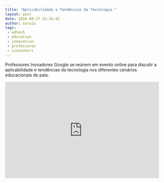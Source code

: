 ```yaml
---
title: "Aplicabilidade e Tendências da Tecnologia "
layout: post
date: 2016-08-27 22:34:42
author: soraia
tags: 
 - edtech 
 - education 
 - innovation
 - professores
 - innovators
---
```


Professores Inovadores Google se reúnem em evento online para discutir a aplicabilidade e tendências da tecnologia nos diferentes cenários educacionais do país.

<iframe 
  width="100%" 
  height="315" 
  src="http://www.youtube.com/embed/zIzkV2xIfZA" 
  frameborder="0" 
  allowfullscreen>
</iframe>